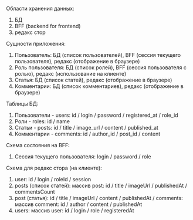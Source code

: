 Области хранения данных:

1. БД
2. BFF (backend for frontend)
3. редакс стор

Сущности приложения:

1. Пользователь: БД (список пользователей), BFF (сессия текущего пользователя), редакс (отображение в браузере)
2. Роль пользователя: БД (список ролей), BFF (сессия пользователя с ролью), редакс (использование на клиенте)
3. Статья: БД (список статей), редакс (отображение в браузере)
4. Комментарии: БД (список комментариев), редакс (отображение в браузере)

Таблицы БД:

1. Пользователи - users: id / login / password / registered_at / role_id
2. Роли - roles: id / name
3. Статьи - posts: id / title / image_url / content / published_at
4. Комментарии - comments: id / author_id / post_id / content

Схема состояния на BFF:

1. Сессия текущего пользователя: login / password / role

Схема для редакс стора (на клиенте):

1. user: id / login / roleId / session
2. posts (список статей): массив post: id / title / imageUrl / publishedAt / commentsCount
3. post (статья): id / title / imageUrl / content / publishedAt / comments: массив comment: id / author / content / publishedAt
4. users: массив user: id / login / role / registeredAt
